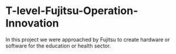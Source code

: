 # T-level-Fujitsu-Operation-Innovation
In this project we were approached by Fujitsu to create hardware or software for the education or health sector.
